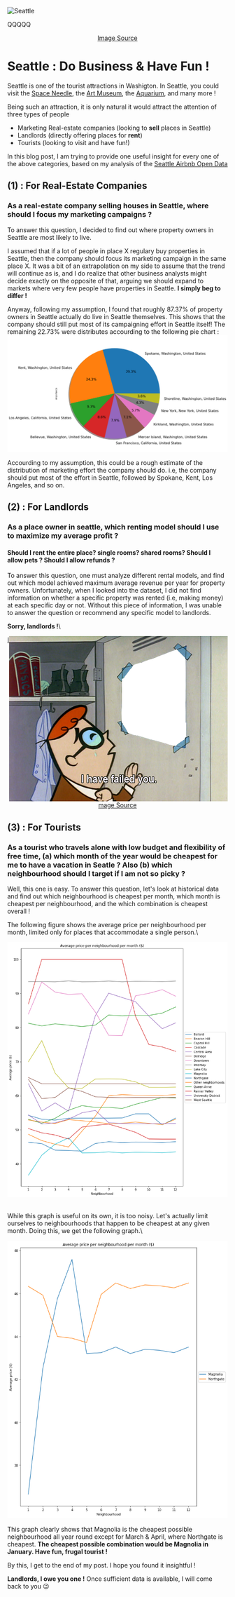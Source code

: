 ![Seattle](/docs/assets/imgs/seattle_image2.jpeg)

QQQQQ

<p align="center">
  <a href="https://ar.wikipedia.org/wiki/%D9%85%D9%84%D9%81:Space_Needle002.jpg">Image Source</a>
</p>



# Seattle : Do Business & Have Fun !

Seattle is one of the tourist attractions in Washigton. In Seattle, you could visit the [Space Needle](https://www.spaceneedle.com/), the [Art Museum](https://www.seattleartmuseum.org/), the [Aquarium](https://www.seattleaquarium.org/), and many more !

Being such an attraction, it is only natural it would attract the attention of three types of people
* Marketing Real-estate companies (looking to **sell** places in Seattle)
* Landlords (directly offering places for **rent**)
* Tourists (looking to visit and have fun!)

In this blog post, I am trying to provide one useful insight for every one of the above categories, based on my analysis of the [Seattle Airbnb Open Data](https://www.kaggle.com/airbnb/seattle)

## (1) : For Real-Estate Companies
### As a real-estate company selling houses in Seattle, where should I focus my marketing campaigns ? 

To answer this question, I decided to find out where property owners in Seattle are most likely to live.

I assumed that if a lot of people in place X regulary buy properties in Seattle, then the company should focus its marketing campaign in the same place X.
It was a bit of an extrapolation on my side to assume that the trend will continue as is, and I do realize that other business analysts might decide exactly on the opposite of that, arguing we should expand to markets where very few people have properties in Seattle. **I simply beg to differ !**

Anyway, following my assumption, I found that roughly 87.37% of property owners in Seattle actually do live in Seattle themselves. This shows that the company should still put most of its campaigning effort in Seattle itself!
The remaining 22.73% were distributes accourding to the following pie chart : 
![Distribution Of Property Owners In Seattle Who Live Outside Seattle](/docs/assets/imgs/pie.png)

Accourding to my assumption, this could be a rough estimate of the distribution of marketing effort the company should do. 
i.e, the company should put most of the effort in Seattle, followed by Spokane, Kent, Los Angeles, and so on.

## (2) : For Landlords
### As a place owner in seattle, which renting model should I use to maximize my average profit ?
#### Should I rent the entire place? single rooms? shared rooms? Should I allow pets ? Should I allow refunds ?

To answer this question, one must analyze different rental models, and find out which model achieved maximum average revenue per year for property owners.
Unfortunately, when I looked into the dataset, I did not find information on whether a specific property was rented (i.e, making money) at each specific day or not.
Without this piece of information, I was unable to answer the question or recommend any specific model to landlords.


**Sorry, landlords !**\



<p align="center">
  <img style="float: right;" src="/docs/assets/imgs/failed2.png">
</p>


<p align="center">
  <a href="https://www.deviantart.com/ryanthescooterguy/art/Dexter-I-Have-Failed-You-base-574912964">Image Source</a>
</p>
  
  
 
## (3) : For Tourists
### As a tourist who travels alone with low budget and flexibility of free time, (a) which month of the year would be cheapest for me to have a vacation in Seatle ? Also (b) which neighbourhood should I target if I am not so picky ?

Well, this one is easy. To answer this question, let's look at historical data and find out which neighbourhood is cheapest per month, which month is cheapest per neighbourhood, and the which combination is cheapest overall ! 

The following figure shows the average price per neighbourhood per month, limited only for places that accommodate a single person.\



![avg price per month per neighbourhood](/docs/assets/imgs/distrib_1.png)

<br>
While this graph is useful on its own, it is too noisy. Let's actually limit ourselves to neighbourhoods that happen to be cheapest at any given month.
Doing this, we get the following graph.\



![avg price per month per neighbourhood filtered](/docs/assets/imgs/distrib_2.png)

This graph clearly shows that Magnolia is the cheapest possible neighbourhood all year round except for March & April, where Northgate is cheapest.
**The cheapest possible combination would be Magnolia in January. Have fun, frugal tourist !**


By this, I get to the end of my post. I hope you found it insightful ! 

**Landlords, I owe you one !** Once sufficient data is available, I will come back to you :wink:

